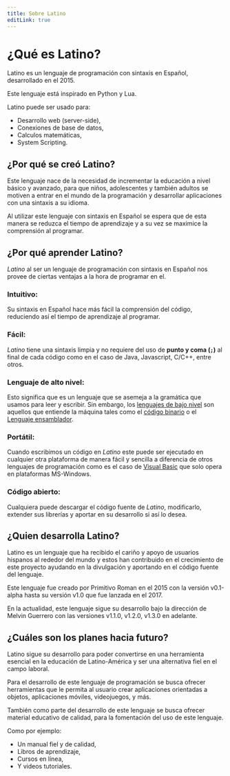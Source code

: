 ```yaml
---
title: Sobre Latino
editLink: true
---
```


# ¿Qué es Latino?

Latino es un lenguaje de programación con sintaxis en Español,
desarrollado en el 2015.

Este lenguaje está inspirado en Python y Lua.

Latino puede ser usado para:

- Desarrollo web (server-side),
- Conexiones de base de datos,
- Calculos matemáticas,
- System Scripting.

## ¿Por qué se creó Latino?

Este lenguaje nace de la necesidad de incrementar la educación a nivel
básico y avanzado, para que niños, adolescentes y también adultos se
motiven a entrar en el mundo de la programación y desarrollar
aplicaciones con una sintaxis a su idioma.

Al utilizar este lenguaje con sintaxis en Español se espera que de esta
manera se reduzca el tiempo de aprendizaje y a su vez se maximice la
comprensión al programar.

## ¿Por qué aprender Latino?

_Latino_ al ser un lenguaje de programación con sintaxis en Español nos
provee de ciertas ventajas a la hora de programar en el.

### Intuitivo:

Su sintaxis en Español hace más fácil la comprensión del
código, reduciendo así el tiempo de aprendizaje al
programar.

### Fácil:

_Latino_ tiene una sintaxis limpia y no requiere del uso de
**punto y coma (`;`)** al final de cada código como en el caso
de Java, Javascript, C/C++, entre otros.

### Lenguaje de alto nivel:

Esto significa que es un lenguaje que se asemeja a la
gramática que usamos para leer y escribir. Sin embargo, los
[lenguajes de bajo
nivel](https://es.wikipedia.org/wiki/Lenguaje_de_bajo_nivel)
son aquellos que entiende la máquina tales como el [código
binario](https://es.wikipedia.org/wiki/Lenguaje_de_m%C3%A1quina)
o el [Lenguaje
ensamblador](https://es.wikipedia.org/wiki/Lenguaje_ensamblador).

### Portátil:

Cuando escribimos un código en _Latino_ este puede ser
ejecutado en cualquier otra plataforma de manera fácil y
sencilla a diferencia de otros lenguajes de programación
como es el caso de [Visual
Basic](https://es.wikipedia.org/wiki/Visual_Basic) que solo
opera en plataformas MS-Windows.

### Código abierto:

Cualquiera puede descargar el código fuente de _Latino_,
modificarlo, extender sus librerías y aportar en su
desarrollo si así lo desea.

## ¿Quien desarrolla Latino?

Latino es un lenguaje que ha recibido el cariño y apoyo de usuarios
hispanos al rededor del mundo y estos han contribuido en el crecimiento
de este proyecto ayudando en la divulgación y aportando en el código
fuente del lenguaje.

Este lenguaje fue creado por Primitivo Roman en el 2015 con la versión
v0.1-alpha hasta su versión v1.0 que fue lanzada en el 2017.

En la actualidad, este lenguaje sigue su desarrollo bajo la dirección de
Melvin Guerrero con las versiones v1.1.0, v1.2.0, v1.3.0 en adelante.

## ¿Cuáles son los planes hacia futuro?

Latino sigue su desarrollo para poder convertirse en una herramienta
esencial en la educación de Latino-América y ser una alternativa fiel en
el campo laboral.

Para el desarrollo de este lenguaje de programación se busca ofrecer
herramientas que le permita al usuario crear aplicaciones orientadas a
objetos, aplicaciones móviles, videojuegos, y más.

También como parte del desarrollo de este lenguaje se busca ofrecer
material educativo de calidad, para la fomentación del uso de este
lenguaje.

Como por ejemplo:

- Un manual fiel y de calidad,
- Libros de aprendizaje,
- Cursos en línea,
- Y videos tutoriales.
